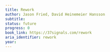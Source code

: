 ```yaml
---
title: Rework
author: Jason Fried, David Heinemeier Hansson
subtitle:
status: future
progress: 0
book_link: https://37signals.com/rework
aria_identifier: rework
year:
---
```

